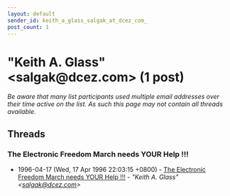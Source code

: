 ```yaml
---
layout: default
sender_id: keith_a_glass_salgak_at_dcez_com_
post_count: 1
---
```


# "Keith A. Glass" <salgak<span>@</span>dcez.com> (1 post)

_Be aware that many list participants used multiple email addresses over their time active on the list. As such this page may not contain all threads available._

## Threads

### The Electronic Freedom March needs YOUR Help !!!
+ 1996-04-17 (Wed, 17 Apr 1996 22:03:15 +0800) - [The Electronic Freedom March needs YOUR Help !!!](/archive/1996/04/5af5ab9c1f06cfa14464651376d1593801f24617efa84d9365500c89f8afa2aa) - _"Keith A. Glass" \<salgak@dcez.com\>_

